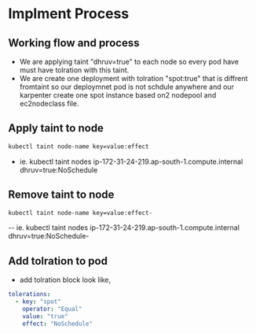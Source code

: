 # Implment Process

## Working flow and process
 - We are applying taint "dhruv=true" to each node so every pod have must have tolration with this taint.
 - We are create one deployment with tolration "spot:true" that is diffrent fromtaint so our deploymnet pod is not schdule anywhere and our karpenter create one spot instance based on2 nodepool and ec2nodeclass file.

## Apply taint to node
```sh
kubectl taint node-name key=value:effect
```
- ie. kubectl taint nodes ip-172-31-24-219.ap-south-1.compute.internal  dhruv=true:NoSchedule

## Remove taint to node
```sh
kubectl taint node-name key=value:effect- 
```
-- ie. kubectl taint nodes ip-172-31-24-219.ap-south-1.compute.internal  dhruv=true:NoSchedule- 

## Add tolration to pod
- add tolration block look like,

```yaml
tolerations:
  - key: "spot"
    operator: "Equal"
    value: "true"
    effect: "NoSchedule"


